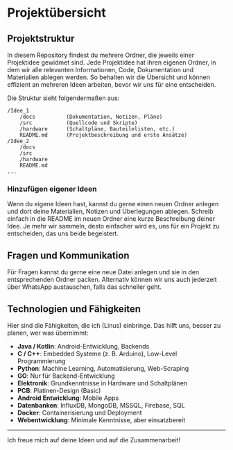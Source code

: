 # Projektübersicht

## Projektstruktur

In diesem Repository findest du mehrere Ordner, die jeweils einer Projektidee gewidmet sind. Jede Projektidee hat ihren eigenen Ordner, in dem wir alle relevanten Informationen, Code, Dokumentation und Materialien ablegen werden. So behalten wir die Übersicht und können effizient an mehreren Ideen arbeiten, bevor wir uns für eine entscheiden.

Die Struktur sieht folgendermaßen aus:

```
/Idee_1
    /docs          (Dokumentation, Notizen, Pläne)
    /src           (Quellcode und Skripte)
    /hardware      (Schaltpläne, Bauteilelisten, etc.)
    README.md      (Projektbeschreibung und erste Ansätze)
/Idee_2
    /docs
    /src
    /hardware
    README.md
...
```

### Hinzufügen eigener Ideen

Wenn du eigene Ideen hast, kannst du gerne einen neuen Ordner anlegen und dort deine Materialien, Notizen und Überlegungen ablegen. Schreib einfach in die README im neuen Ordner eine kurze Beschreibung deiner Idee. Je mehr wir sammeln, desto einfacher wird es, uns für ein Projekt zu entscheiden, das uns beide begeistert.

## Fragen und Kommunikation

Für Fragen kannst du gerne eine neue Datei anlegen und sie in den entsprechenden Ordner packen. Alternativ können wir uns auch jederzeit über WhatsApp austauschen, falls das schneller geht.

## Technologien und Fähigkeiten

Hier sind die Fähigkeiten, die ich (Linus) einbringe. Das hilft uns, besser zu planen, wer was übernimmt:

- **Java / Kotlin**: Android-Entwicklung, Backends
- **C / C++**: Embedded Systeme (z. B. Arduino), Low-Level Programmierung
- **Python**: Machine Learning, Automatisierung, Web-Scraping
- **GO**: Nur für Backend-Entwicklung
- **Elektronik**: Grundkenntnisse in Hardware und Schaltplänen
- **PCB**: Platinen-Design (Basic)
- **Android Entwicklung**: Mobile Apps
- **Datenbanken**: InfluxDB, MongoDB, MSSQL, Firebase, SQL
- **Docker**: Containerisierung und Deployment
- **Webentwicklung**: Minimale Kenntnisse, aber einsatzbereit

---

Ich freue mich auf deine Ideen und auf die Zusammenarbeit!
